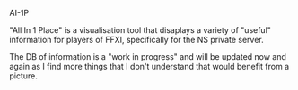 AI-1P

"All In 1 Place" is a visualisation tool that disaplays a variety of "useful" information for players of FFXI, specifically for the NS private server.

The DB of information is a "work in progress" and will be updated now and again as I find more things that I don't understand that would benefit from a picture.
